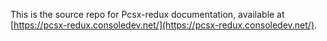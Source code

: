 This is the source repo for Pcsx-redux documentation, available at [https://pcsx-redux.consoledev.net/](https://pcsx-redux.consoledev.net/).
